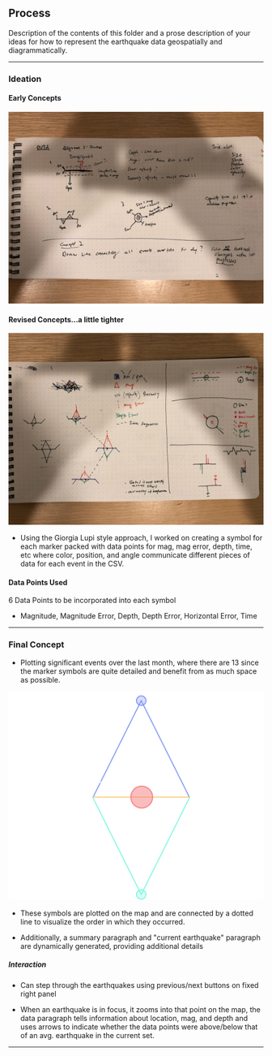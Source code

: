 ## Process

Description of the contents of this folder and a prose description of your ideas for how to represent
the earthquake data geospatially and diagrammatically.

---

### Ideation

#### Early Concepts

![Early Concepts](concepts_early.png)

#### Revised Concepts...a little tighter

![Revised Concepts, a little tighter](concepts_revised.png)

- Using the Giorgia Lupi style approach, I worked on creating a symbol for each marker packed with data points for mag, mag error, depth, time, etc where color, position, and angle communicate different pieces of data for each event in the CSV.

#### Data Points Used

6 Data Points to be incorporated into each symbol

- Magnitude, Magnitude Error, Depth, Depth Error, Horizontal Error, Time

---

### Final Concept

- Plotting significant events over the last month, where there are 13 since the marker symbols are quite detailed and benefit from as much space as possible.

![marker](assets/marker.svg)

- These symbols are plotted on the map and are connected by a dotted line to visualize the order in which they occurred.

- Additionally, a summary paragraph and "current earthquake" paragraph are dynamically generated, providing additional details

##### Interaction

- Can step through the earthquakes using previous/next buttons on fixed right panel

* When an earthquake is in focus, it zooms into that point on the map, the data paragraph tells information about location, mag, and depth and uses arrows to indicate whether the data points were above/below that of an avg. earthquake in the current set.

---
